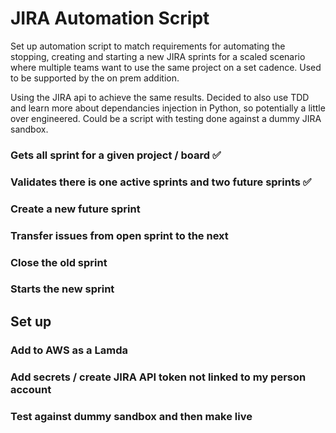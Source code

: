 # JIRA Automation Script

Set up automation script to match requirements for automating the stopping, creating and starting a new JIRA sprints for a scaled scenario where multiple teams want to use the same project on a set cadence. Used to be supported by the on prem addition.

Using the JIRA api to achieve the same results. Decided to also use TDD and learn more about dependancies injection in Python, so potentially a little over engineered. Could be a script with testing done against a dummy JIRA sandbox.

### Gets all sprint for a given project / board ✅

### Validates there is one active sprints and two future sprints ✅

### Create a new future sprint

### Transfer issues from open sprint to the next

### Close the old sprint

### Starts the new sprint

## Set up

### Add to AWS as a Lamda

### Add secrets / create JIRA API token not linked to my person account

### Test against dummy sandbox and then make live
